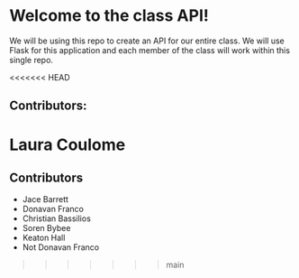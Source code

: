 # Welcome to the class API!

We will be using this repo to create an API for our entire class. We will use Flask for this application and each member of the class will work within this single repo.

<<<<<<< HEAD
## Contributors:

Laura Coulome
=======
## Contributors

* Jace Barrett
* Donavan Franco
* Christian Bassilios
* Soren Bybee
* Keaton Hall
* Not Donavan Franco
>>>>>>> main
